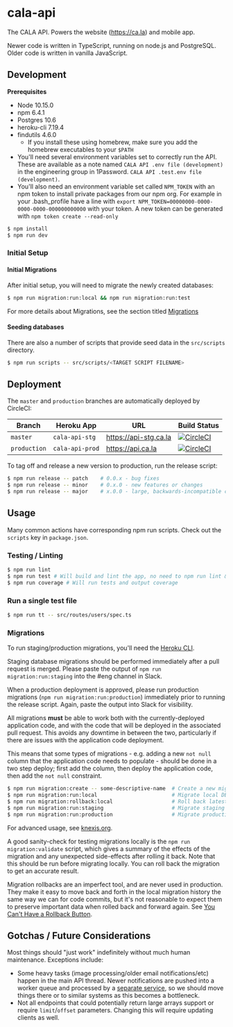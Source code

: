 # cala-api

The CALA API. Powers the website (https://ca.la) and mobile app.

Newer code is written in TypeScript, running on node.js and PostgreSQL. Older
code is written in vanilla JavaScript.

## Development

**Prerequisites**
- Node 10.15.0
- npm 6.4.1
- Postgres 10.6
- heroku-cli 7.19.4
- findutils 4.6.0
  - If you install these using homebrew, make sure you add the homebrew executables to your `$PATH`
- You'll need several environment variables set to correctly run the API. These
are available as a note named `CALA API .env file (development)` in the engineering
group in 1Password. `CALA API .test.env file (development)`.
- You'll also need an environment variable set called `NPM_TOKEN` with an npm token to install
private packages from our npm org. For example in your .bash_profile have a line with
`export NPM_TOKEN=00000000-0000-0000-0000-000000000000` with your token. A new token can be
generated with `npm token create --read-only`

```bash
$ npm install
$ npm run dev
```

### Initial Setup

#### Initial Migrations

After initial setup, you will need to migrate the newly created databases:

```bash
$ npm run migration:run:local && npm run migration:run:test
```

For more details about Migrations, see the section titled
[Migrations](#Migrations)

#### Seeding databases

There are also a number of scripts that provide seed data in the `src/scripts`
directory.

```bash
$ npm run scripts -- src/scripts/<TARGET SCRIPT FILENAME>
```

## Deployment

The `master` and `production` branches are automatically deployed by CircleCI:

Branch | Heroku App | URL | Build Status
------ | ---------- | --- | ------------
`master` | `cala-api-stg` | https://api-stg.ca.la | [![CircleCI](https://circleci.com/gh/ca-la/api/tree/master.svg?style=svg&circle-token=3608566fd37aaa8e46dabc26eb91799152d5b834)](https://circleci.com/gh/ca-la/api/tree/master)
`production` | `cala-api-prod` | https://api.ca.la | [![CircleCI](https://circleci.com/gh/ca-la/api/tree/production.svg?style=svg&circle-token=3608566fd37aaa8e46dabc26eb91799152d5b834)](https://circleci.com/gh/ca-la/api/tree/production)

To tag off and release a new version to production, run the release script:

```bash
$ npm run release -- patch    # 0.0.x - bug fixes
$ npm run release -- minor    # 0.x.0 - new features or changes
$ npm run release -- major    # x.0.0 - large, backwards-incompatible changes
```

## Usage

Many common actions have corresponding npm run scripts. Check out the `scripts` key
in `package.json`.

### Testing / Linting

```bash
$ npm run lint
$ npm run test # Will build and lint the app, no need to npm run lint && npm run test
$ npm run coverage # Will run tests and output coverage
```

### Run a single test file

```bash
$ npm run tt -- src/routes/users/spec.ts
```

### Migrations

To run staging/production migrations, you'll need the [Heroku CLI](https://devcenter.heroku.com/articles/heroku-cli).

Staging database migrations should be performed immediately after a pull request
is merged. Please paste the output of `npm run migration:run:staging` into the #eng
channel in Slack.

When a production deployment is approved, please run production migrations
(`npm run migration:run:production`) immediately prior to running the release script.
Again, paste the output into Slack for visibility.

All migrations **must** be able to work both with the currently-deployed
application code, and with the code that will be deployed in the associated pull
request. This avoids any downtime in between the two, particularly if there are
issues with the application code deployment.

This means that some types of migrations - e.g. adding a new `not null` column
that the application code needs to populate - should be done in a two step
deploy; first add the column, then deploy the application code, then add the
`not null` constraint.

```bash
$ npm run migration:create -- some-descriptive-name  # Create a new migration
$ npm run migration:run:local                        # Migrate local DBs to latest schema
$ npm run migration:rollback:local                   # Roll back latest migration on local DBs
$ npm run migration:run:staging                      # Migrate staging DB
$ npm run migration:run:production                   # Migrate production DB
```

For advanced usage, see [knexjs.org](http://knexjs.org/#Migrations).

A good sanity-check for testing migrations locally is the `npm run migration:validate`
script, which gives a summary of the effects of the migration and any unexpected
side-effects after rolling it back. Note that this should be run before migrating
locally. You can roll back the migration to get an accurate result.

Migration rollbacks are an imperfect tool, and are never used in
production. They make it easy to move back and forth in the local migration
history the same way we can for code commits, but it's not reasonable to expect
them to preserve important data when rolled back and forward again. See
[You Can't Have a Rollback Button](https://blog.skyliner.io/you-cant-have-a-rollback-button-83e914f420d9).

## Gotchas / Future Considerations

Most things should "just work" indefinitely without much human maintenance.
Exceptions include:

- Some heavy tasks (image processing/older email notifications/etc) happen in
  the main API thread. Newer notifications are pushed into a worker queue and
  processed by a [separate service](https://github.com/ca-la/notifications), so we
  should move things there or to similar systems as this becomes a bottleneck.
- Not all endpoints that could potentially return large arrays support or
  require `limit`/`offset` parameters. Changing this will require updating
  clients as well.
